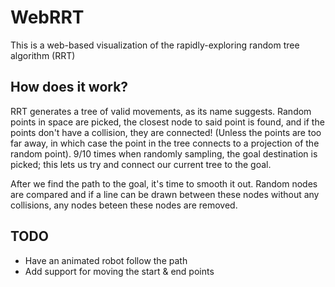 # WebRRT
This is a web-based visualization of the rapidly-exploring random tree algorithm (RRT)

## How does it work?
RRT generates a tree of valid movements, as its name suggests. Random points in space are picked, the closest node to said point is found, and if the points don't have a collision, they are connected! (Unless the points are too far away, in which case the point in the tree connects to a projection of the random point). 9/10 times when randomly sampling, the goal destination is picked; this lets us try and connect our current tree to the goal.

After we find the path to the goal, it's time to smooth it out. Random nodes are compared and if a line can be drawn between these nodes without any collisions, any nodes beteen these nodes are removed.

## TODO
* Have an animated robot follow the path
* Add support for moving the start & end points